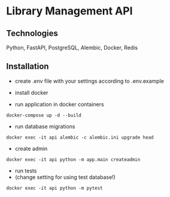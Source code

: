 # Library Management API


## Technologies

Python, FastAPI, PostgreSQL, Alembic, Docker, Redis

## Installation

- create .env file with your settings according to .env.example
- install docker

- run application in docker containers
```
docker-compose up -d --build
```

- run database migrations
```
docker exec -it api alembic -c alembic.ini upgrade head
```

- create admin
```
docker exec -it api python -m app.main createadmin
```

- run tests
- (change setting for using test database!)
```
docker exec -it api python -m pytest
```
